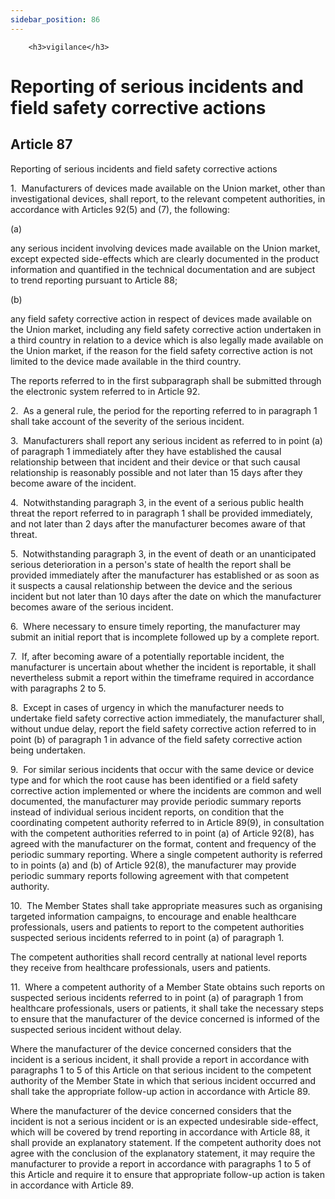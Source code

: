 ```yaml
---
sidebar_position: 86
---
```

        <h3>vigilance</h3>
<h1>Reporting of serious incidents and field safety corrective actions</h1>
<h2>Article 87</h2>
   <p class="stitle-article-norm">Reporting of serious incidents and field safety corrective actions</p>
   <p class="norm">1.&nbsp;&nbsp;Manufacturers of devices made available
 on the Union market, other than investigational devices, shall report, 
to the relevant competent authorities, in accordance with 
Articles&nbsp;92(5) and (7), the following:</p>
   <div class="grid-container grid-list">
      <div class="list grid-list-column-1">
         <span>(a)&nbsp;</span>
      </div>
      <div class="grid-list-column-2">
         <p class="norm">any serious incident involving devices made 
available on the Union market, except expected side-effects which are 
clearly documented in the product information and quantified in the 
technical documentation and are subject to trend reporting pursuant to 
Article&nbsp;88;</p>
      </div>
   </div>
   <div class="grid-container grid-list">
      <div class="list grid-list-column-1">
         <span>(b)&nbsp;</span>
      </div>
      <div class="grid-list-column-2">
         <p class="norm">any field safety corrective action in respect 
of devices made available on the Union market, including any field 
safety corrective action undertaken in a third country in relation to a 
device which is also legally made available on the Union market, if the 
reason for the field safety corrective action is not limited to the 
device made available in the third country.</p>
      </div>
   </div>
   <p class="norm">The reports referred to in the first 
subparagraph&nbsp;shall be submitted through the electronic system 
referred to in Article&nbsp;92.</p>
   <p class="norm">2.&nbsp;&nbsp;As a general rule, the period for the 
reporting referred to in paragraph&nbsp;1 shall take account of the 
severity of the serious incident.</p>
   <p class="norm">3.&nbsp;&nbsp;Manufacturers shall report any serious 
incident as referred to in point&nbsp;(a) of paragraph&nbsp;1 
immediately after they have established the causal relationship between 
that incident and their device or that such causal relationship is 
reasonably possible and not later than 15&nbsp;days after they become 
aware of the incident.</p>
   <p class="norm">4.&nbsp;&nbsp;Notwithstanding paragraph&nbsp;3, in 
the event of a serious public health threat the report referred to in 
paragraph&nbsp;1 shall be provided immediately, and not later than 2 
days after the manufacturer becomes aware of that threat.</p>
   <p class="norm">5.&nbsp;&nbsp;Notwithstanding paragraph&nbsp;3, in 
the event of death or an unanticipated serious deterioration in a 
person's state of health the report shall be provided immediately after 
the manufacturer has established or as soon as it suspects a causal 
relationship between the device and the serious incident but not later 
than 10 days after the date on which the manufacturer becomes aware of 
the serious incident.</p>
   <p class="norm">6.&nbsp;&nbsp;Where necessary to ensure timely 
reporting, the manufacturer may submit an initial report that is 
incomplete followed up by a complete report.</p>
   <p class="norm">7.&nbsp;&nbsp;If, after becoming aware of a 
potentially reportable incident, the manufacturer is uncertain about 
whether the incident is reportable, it shall nevertheless submit a 
report within the timeframe required in accordance with 
paragraphs&nbsp;2 to 5.</p>
   <p class="norm">8.&nbsp;&nbsp;Except in cases of urgency in which the
 manufacturer needs to undertake field safety corrective action 
immediately, the manufacturer shall, without undue delay, report the 
field safety corrective action referred to in point&nbsp;(b) of 
paragraph&nbsp;1 in advance of the field safety corrective action being 
undertaken.</p>
   <p class="norm">9.&nbsp;&nbsp;For similar serious incidents that 
occur with the same device or device type and for which the root cause 
has been identified or a field safety corrective action implemented or 
where the incidents are common and well documented, the manufacturer may
 provide periodic summary reports instead of individual serious incident
 reports, on condition that the coordinating competent authority 
referred to in Article&nbsp;89(9), in consultation with the competent 
authorities referred to in point&nbsp;(a) of Article&nbsp;92(8), has 
agreed with the manufacturer on the format, content and frequency of the
 periodic summary reporting. Where a single competent authority is 
referred to in points (a) and (b) of Article&nbsp;92(8), the 
manufacturer may provide periodic summary reports following agreement 
with that competent authority.</p>
   <p class="norm">10.&nbsp;&nbsp;The Member&nbsp;States shall take 
appropriate measures such as organising targeted information campaigns, 
to encourage and enable healthcare professionals, users and patients to 
report to the competent authorities suspected serious incidents referred
 to in point&nbsp;(a) of paragraph&nbsp;1.</p>
   <p class="norm">The competent authorities shall record centrally at 
national level reports they receive from healthcare professionals, users
 and patients.</p>
   <p class="norm">11.&nbsp;&nbsp;Where a competent authority of a 
Member&nbsp;State obtains such reports on suspected serious incidents 
referred to in point&nbsp;(a) of paragraph&nbsp;1 from healthcare 
professionals, users or patients, it shall take the necessary steps to 
ensure that the manufacturer of the device concerned is informed of the 
suspected serious incident without delay.</p>
   <p class="norm">Where the manufacturer of the device concerned 
considers that the incident is a serious incident, it shall provide a 
report in accordance with paragraphs 1 to 5 of this Article&nbsp;on that
 serious incident to the competent authority of the Member&nbsp;State in
 which that serious incident occurred and shall take the appropriate 
follow-up action in accordance with Article&nbsp;89.</p>
   <p class="norm">Where the manufacturer of the device concerned 
considers that the incident is not a serious incident or is an expected 
undesirable side-effect, which will be covered by trend reporting in 
accordance with Article&nbsp;88, it shall provide an explanatory 
statement. If the competent authority does not agree with the conclusion
 of the explanatory statement, it may require the manufacturer to 
provide a report in accordance with paragraphs 1 to 5 of this 
Article&nbsp;and require it to ensure that appropriate follow-up action 
is taken in accordance with Article&nbsp;89.</p>